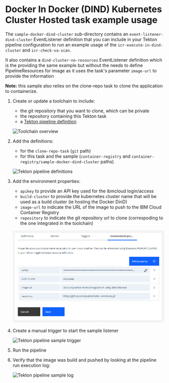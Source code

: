 # Docker In Docker (DIND) Kubernetes Cluster Hosted task example usage
The `sample-docker-dind-cluster` sub-directory contains an `event-listener-dind-cluster` EventListener definition that you can include in your Tekton pipeline configuration to run an example usage of the `icr-execute-in-dind-cluster` and `icr-check-va-scan`.

It also contains a `dind-cluster-no-resources` EventListener definition which is the providing the same example but without the needs to define PipelineResources for image as it uses the task's parameter `image-url` to provide the information

**Note:** this sample also relies on the clone-repo task to clone the application to containerize.

1) Create or update a toolchain to include:

   - the git repository that you want to clone, which can be private
   - the repository containing this Tekton task
   - a [Tekton pipeline definition](https://cloud.ibm.com/docs/ContinuousDelivery?topic=ContinuousDelivery-tekton-pipelines#create_tekton_pipeline)

   ![Toolchain overview](./images/dind-cluster-sample-toolchain-overview.png)

2) Add the definitions:

   - for the `clone-repo-task` (`git` path)
   - for this task and the sample (`container-registry` and `container-registry/sample-docker-dind-cluster` paths)

   ![Tekton pipeline definitions](./images/dind-cluster-sample-tekton-pipeline-definitions.png)

3) Add the environment properties:

   - `apikey` to provide an API key used for the ibmcloud login/access
   - `build-cluster` to provide the kubernetes cluster name that will be used as a build cluster (ie hosting the Docker DinD)
   - `image-url` to indicate the URL of the image to push to the IBM Cloud Container Registry
   - `repository` to indicate the git repository url to clone (correspoding to the one integrated in the toolchain)

   ![Tekton pipeline environment properties](./images/dind-cluster-sample-tekton-pipeline-environment-properties.png)

4) Create a manual trigger to start the sample listener

   ![Tekton pipeline sample trigger](./images/dind-cluster-sample-tekton-pipeline-sample-triggers.png)

5) Run the pipeline

6) Verify that the image was build and pushed by looking at the pipeline run execution log:
   
   ![Tekton pipeline sample log](./images/dind-cluster-sample-tekton-pipeline-run-log.png)
